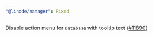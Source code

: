```yaml
---
"@linode/manager": Fixed
---
```


Disable action menu for `Database` with tooltip text ([#11890](https://github.com/linode/manager/pull/11890))

